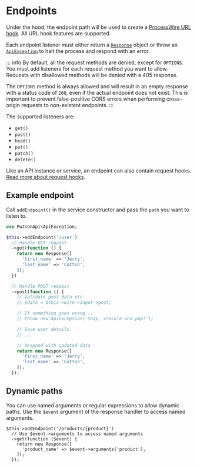 # Endpoints

Under the hood, the endpoint path will be used to create a [ProcessWire URL hook](https://processwire.com/blog/posts/pw-3.0.173/#introducing-url-path-hooks). All URL hook features are supported.

Each endpoint listener must either return a [`Response`](/responses) object or throw an [`ApiException`](/error-handling) to halt the process and respond with an error.

::: info
By default, all the request methods are denied, except for `OPTIONS`. You must add listeners for each request method you want to allow. Requests with disallowed methods will be denied with a 405 response.

The `OPTIONS` method is always allowed and will result in an empty response with a status code of `200`, even if the actual endpoint does not exist. This is important to prevent false-positive CORS errors when performing cross-origin requests to non-existent endpoints.
:::

The supported listeners are:

- `get()`
- `post()`
- `head()`
- `put()`
- `patch()`
- `delete()`

Like an API instance or service, an endpoint can also contain request hooks. [Read more about request hooks](/request-hooks).

## Example endpoint

Call `addEndpoint()` in the service constructor and pass the `path` you want to listen to.

```php
use PwJsonApi\ApiException;
```

```php
$this->addEndpoint('/user')
  // Handle GET request
  ->get(function () {
    return new Response([
      'first_name' => 'Jerry',
      'last_name' => 'Cotton',
    ]);
  })

  // Handle POST request
  ->post(function () {
    // Validate post data etc.
    // $data = $this->wire->input->post;

    // If something goes wrong...
    // throw new ApiException('Snap, crackle and pop!');

    // Save user details
    // ...

    // Respond with updated data
    return new Response([
      'first_name' => 'Jerry',
      'last_name' => 'Cotton',
    ]);
  });
```

## Dynamic paths

You can use named arguments or regular expressions to allow dynamic paths. Use the `$event` argument of the response handler to access named arguments.

```php{3}
$this->addEndpoint('/products/{product}')
  // Use $event->arguments to access named arguments
  ->get(function ($event) {
    return new Response([
      'product_name' => $event->arguments('product'),
    ]);
  });
```
